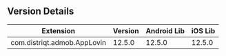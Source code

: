 ## Version Details

| Extension | Version | Android Lib | iOS Lib |
| --- | --- | --- | --- |
| com.distriqt.admob.AppLovin | 12.5.0 | 12.5.0 | 12.5.0 |
